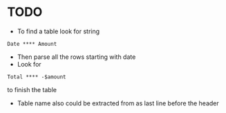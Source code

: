 # TODO
* To find a table look for  string 
```
Date **** Amount
```

* Then parse all the rows starting with date
* Look for 
```
Total **** -$amount
```
to finish the table

* Table name also could be extracted from as
last line before the header